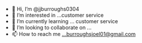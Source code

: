 - 👋 Hi, I’m @jjburroughs0304
- 👀 I’m interested in ...customer service
- 🌱 I’m currently learning ... customer service 
- 💞️ I’m looking to collaborate on ...
- 📫 How to reach me ...burroughsjoel01@gmail.com

<!---
jjburroughs0304/jjburroughs0304 is a ✨ special ✨ repository because its `README.md` (this file) appears on your GitHub profile.
You can click the Preview link to take a look at your changes.
--->
